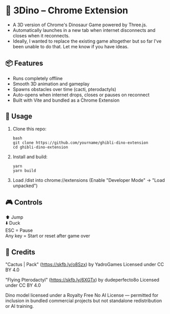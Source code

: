 # 🦖 3Dino – Chrome Extension

- A 3D version of Chrome's Dinosaur Game powered by Three.js. 
- Automatically launches in a new tab when internet disconnects and closes when it reconnects.
- Ideally, I wanted to replace the existing game altogether but so far I've been unable to do that. Let me know if you have ideas. 

## 📦 Features

- Runs completely offline
- Smooth 3D animation and gameplay
- Spawns obstacles over time (cacti, pterodactyls)
- Auto-opens when internet drops, closes or pauses on reconnect
- Built with Vite and bundled as a Chrome Extension

## 🚀 Usage

1. Clone this repo:
   ```
   bash
   git clone https://github.com/yourname/ghibli-dino-extension
   cd ghibli-dino-extension
   ```

2. Install and build:
    ```
    yarn
    yarn build
    ```

3. Load /dist into chrome://extensions (Enable "Developer Mode" → "Load unpacked")

## 🎮 Controls
⬆️ Jump  
⬇️ Duck  
ESC = Pause  
Any key = Start or reset after game over  

## 📝 Credits
"Cactus | Pack" (https://skfb.ly/o8Szx) by YadroGames
Licensed under CC BY 4.0

"Flying Pterodactyl" (https://skfb.ly/6XGTx) by dudeperfecto8o
Licensed under CC BY 4.0

Dino model licensed under a Royalty Free No AI License — permitted for inclusion in bundled commercial projects but not standalone redistribution or AI training.